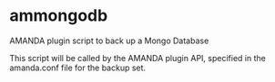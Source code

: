 ammongodb
=========

AMANDA plugin script to back up a Mongo Database

This script will be called by the AMANDA plugin API, specified in the amanda.conf file for the backup set.
